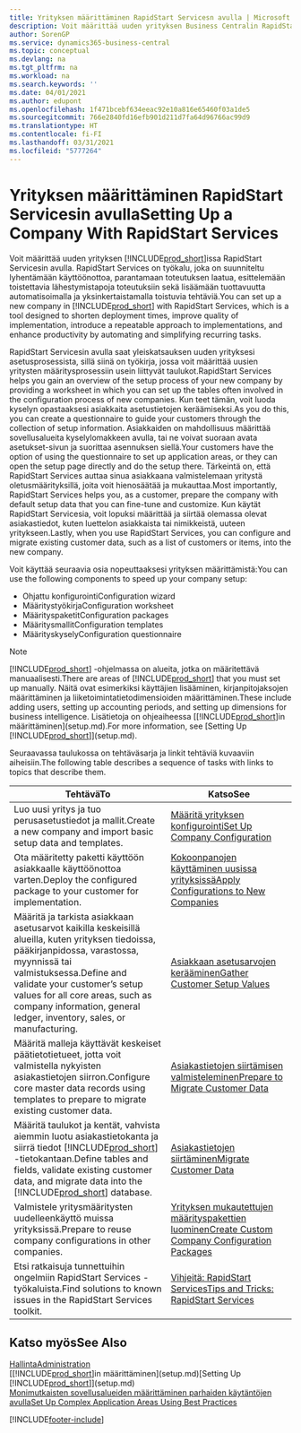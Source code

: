 ```yaml
---
title: Yrityksen määrittäminen RapidStart Servicesn avulla | Microsoft Docs
description: Voit määrittää uuden yrityksen Business Centralin RapidStart Servicesin avulla. RapidStart Services on työkalu, joka on suunniteltu lyhentämään käyttöönottoa, parantamaan toteutuksen laatua, esittelemään toistettavia lähestymistapoja toteutuksiin sekä lisäämään tuottavuutta automatisoimalla ja yksinkertaistamalla toistuvia tehtäviä.
author: SorenGP
ms.service: dynamics365-business-central
ms.topic: conceptual
ms.devlang: na
ms.tgt_pltfrm: na
ms.workload: na
ms.search.keywords: ''
ms.date: 04/01/2021
ms.author: edupont
ms.openlocfilehash: 1f471bcebf634eeac92e10a816e65460f03a1de5
ms.sourcegitcommit: 766e2840fd16efb901d211d7fa64d96766ac99d9
ms.translationtype: HT
ms.contentlocale: fi-FI
ms.lasthandoff: 03/31/2021
ms.locfileid: "5777264"
---
```

# <a name="setting-up-a-company-with-rapidstart-services"></a><span data-ttu-id="b52bd-103">Yrityksen määrittäminen RapidStart Servicesin avulla</span><span class="sxs-lookup"><span data-stu-id="b52bd-103">Setting Up a Company With RapidStart Services</span></span>
<span data-ttu-id="b52bd-104">Voit määrittää uuden yrityksen [!INCLUDE[prod_short](includes/prod_short.md)]issa RapidStart Servicesin avulla. RapidStart Services on työkalu, joka on suunniteltu lyhentämään käyttöönottoa, parantamaan toteutuksen laatua, esittelemään toistettavia lähestymistapoja toteutuksiin sekä lisäämään tuottavuutta automatisoimalla ja yksinkertaistamalla toistuvia tehtäviä.</span><span class="sxs-lookup"><span data-stu-id="b52bd-104">You can set up a new company in [!INCLUDE[prod_short](includes/prod_short.md)] with RapidStart Services, which is a tool designed to shorten deployment times, improve quality of implementation, introduce a repeatable approach to implementations, and enhance productivity by automating and simplifying recurring tasks.</span></span>  

<span data-ttu-id="b52bd-105">RapidStart Servicesin avulla saat yleiskatsauksen uuden yrityksesi asetusprosessista, sillä siinä on työkirja, jossa voit määrittää uusien yritysten määritysprosessiin usein liittyvät taulukot.</span><span class="sxs-lookup"><span data-stu-id="b52bd-105">RapidStart Services helps you gain an overview of the setup process of your new company by providing a worksheet in which you can set up the tables often involved in the configuration process of new companies.</span></span> <span data-ttu-id="b52bd-106">Kun teet tämän, voit luoda kyselyn opastaaksesi asiakkaita asetustietojen keräämiseksi.</span><span class="sxs-lookup"><span data-stu-id="b52bd-106">As you do this, you can create a questionnaire to guide your customers through the collection of setup information.</span></span> <span data-ttu-id="b52bd-107">Asiakkaiden on mahdollisuus määrittää sovellusalueita kyselylomakkeen avulla, tai ne voivat suoraan avata asetukset-sivun ja suorittaa asennuksen siellä.</span><span class="sxs-lookup"><span data-stu-id="b52bd-107">Your customers have the option of using the questionnaire to set up application areas, or they can open the setup page directly and do the setup there.</span></span> <span data-ttu-id="b52bd-108">Tärkeintä on, että RapidStart Services auttaa sinua asiakkaana valmistelemaan yritystä oletusmäärityksillä, joita voit hienosäätää ja mukauttaa.</span><span class="sxs-lookup"><span data-stu-id="b52bd-108">Most importantly, RapidStart Services helps you, as a customer, prepare the company with default setup data that you can fine-tune and customize.</span></span> <span data-ttu-id="b52bd-109">Kun käytät RapidStart Servicesia, voit lopuksi määrittää ja siirtää olemassa olevat asiakastiedot, kuten luettelon asiakkaista tai nimikkeistä, uuteen yritykseen.</span><span class="sxs-lookup"><span data-stu-id="b52bd-109">Lastly, when you use RapidStart Services, you can configure and migrate existing customer data, such as a list of customers or items, into the new company.</span></span>

<span data-ttu-id="b52bd-110">Voit käyttää seuraavia osia nopeuttaaksesi yrityksen määrittämistä:</span><span class="sxs-lookup"><span data-stu-id="b52bd-110">You can use the following components to speed up your company setup:</span></span>  

-   <span data-ttu-id="b52bd-111">Ohjattu konfigurointi</span><span class="sxs-lookup"><span data-stu-id="b52bd-111">Configuration wizard</span></span>  
-   <span data-ttu-id="b52bd-112">Määritystyökirja</span><span class="sxs-lookup"><span data-stu-id="b52bd-112">Configuration worksheet</span></span>  
-   <span data-ttu-id="b52bd-113">Määrityspaketit</span><span class="sxs-lookup"><span data-stu-id="b52bd-113">Configuration packages</span></span>  
-   <span data-ttu-id="b52bd-114">Määritysmallit</span><span class="sxs-lookup"><span data-stu-id="b52bd-114">Configuration templates</span></span>  
-   <span data-ttu-id="b52bd-115">Määrityskysely</span><span class="sxs-lookup"><span data-stu-id="b52bd-115">Configuration questionnaire</span></span>  

> [!Note]  
>  <span data-ttu-id="b52bd-116">[!INCLUDE[prod_short](includes/prod_short.md)] -ohjelmassa on alueita, jotka on määritettävä manuaalisesti.</span><span class="sxs-lookup"><span data-stu-id="b52bd-116">There are areas of [!INCLUDE[prod_short](includes/prod_short.md)] that you must set up manually.</span></span> <span data-ttu-id="b52bd-117">Näitä ovat esimerkiksi käyttäjien lisääminen, kirjanpitojaksojen määrittäminen ja liiketoimintatietodimensioiden määrittäminen.</span><span class="sxs-lookup"><span data-stu-id="b52bd-117">These include adding users, setting up accounting periods, and setting up dimensions for business intelligence.</span></span> <span data-ttu-id="b52bd-118">Lisätietoja on ohjeaiheessa [[!INCLUDE[prod_short](includes/prod_short.md)]in määrittäminen](setup.md).</span><span class="sxs-lookup"><span data-stu-id="b52bd-118">For more information, see [Setting Up [!INCLUDE[prod_short](includes/prod_short.md)]](setup.md).</span></span>

 <span data-ttu-id="b52bd-119">Seuraavassa taulukossa on tehtäväsarja ja linkit tehtäviä kuvaaviin aiheisiin.</span><span class="sxs-lookup"><span data-stu-id="b52bd-119">The following table describes a sequence of tasks with links to topics that describe them.</span></span>

|<span data-ttu-id="b52bd-120">**Tehtävä**</span><span class="sxs-lookup"><span data-stu-id="b52bd-120">**To**</span></span>|<span data-ttu-id="b52bd-121">**Katso**</span><span class="sxs-lookup"><span data-stu-id="b52bd-121">**See**</span></span>|  
|------------|-------------|  
|<span data-ttu-id="b52bd-122">Luo uusi yritys ja tuo perusasetustiedot ja mallit.</span><span class="sxs-lookup"><span data-stu-id="b52bd-122">Create a new company and import basic setup data and templates.</span></span>|[<span data-ttu-id="b52bd-123">Määritä yrityksen konfigurointi</span><span class="sxs-lookup"><span data-stu-id="b52bd-123">Set Up Company Configuration</span></span>](admin-set-up-company-configuration.md)|  
|<span data-ttu-id="b52bd-124">Ota määritetty paketti käyttöön asiakkaalle käyttöönottoa varten.</span><span class="sxs-lookup"><span data-stu-id="b52bd-124">Deploy the configured package to your customer for implementation.</span></span>|[<span data-ttu-id="b52bd-125">Kokoonpanojen käyttäminen uusissa yrityksissä</span><span class="sxs-lookup"><span data-stu-id="b52bd-125">Apply Configurations to New Companies</span></span>](admin-apply-configuration-to-new-companies.md)|
|<span data-ttu-id="b52bd-126">Määritä ja tarkista asiakkaan asetusarvot kaikilla keskeisillä alueilla, kuten yrityksen tiedoissa, pääkirjanpidossa, varastossa, myynnissä tai valmistuksessa.</span><span class="sxs-lookup"><span data-stu-id="b52bd-126">Define and validate your customer’s setup values for all core areas, such as company information, general ledger, inventory, sales, or manufacturing.</span></span>|[<span data-ttu-id="b52bd-127">Asiakkaan asetusarvojen kerääminen</span><span class="sxs-lookup"><span data-stu-id="b52bd-127">Gather Customer Setup Values</span></span>](admin-gather-customer-setup-values.md)|  
|<span data-ttu-id="b52bd-128">Määritä malleja käyttävät keskeiset päätietotietueet, jotta voit valmistella nykyisten asiakastietojen siirron.</span><span class="sxs-lookup"><span data-stu-id="b52bd-128">Configure core master data records using templates to prepare to migrate existing customer data.</span></span>|[<span data-ttu-id="b52bd-129">Asiakastietojen siirtämisen valmisteleminen</span><span class="sxs-lookup"><span data-stu-id="b52bd-129">Prepare to Migrate Customer Data</span></span>](admin-use-templates-to-prepare-customer-data-for-migration.md)|  
|<span data-ttu-id="b52bd-130">Määritä taulukot ja kentät, vahvista aiemmin luotu asiakastietokanta ja siirrä tiedot [!INCLUDE[prod_short](includes/prod_short.md)] -tietokantaan.</span><span class="sxs-lookup"><span data-stu-id="b52bd-130">Define tables and fields, validate existing customer data, and migrate data into the [!INCLUDE[prod_short](includes/prod_short.md)] database.</span></span>|[<span data-ttu-id="b52bd-131">Asiakastietojen siirtäminen</span><span class="sxs-lookup"><span data-stu-id="b52bd-131">Migrate Customer Data</span></span>](admin-migrate-customer-data.md)|
|<span data-ttu-id="b52bd-132">Valmistele yritysmääritysten uudelleenkäyttö muissa yrityksissä.</span><span class="sxs-lookup"><span data-stu-id="b52bd-132">Prepare to reuse company configurations in other companies.</span></span>|[<span data-ttu-id="b52bd-133">Yrityksen mukautettujen määrityspakettien luominen</span><span class="sxs-lookup"><span data-stu-id="b52bd-133">Create Custom Company Configuration Packages</span></span>](admin-how-to-create-custom-company-configuration-packages.md)|
|<span data-ttu-id="b52bd-134">Etsi ratkaisuja tunnettuihin ongelmiin RapidStart Services -työkaluista.</span><span class="sxs-lookup"><span data-stu-id="b52bd-134">Find solutions to known issues in the RapidStart Services toolkit.</span></span>|[<span data-ttu-id="b52bd-135">Vihjeitä: RapidStart Services</span><span class="sxs-lookup"><span data-stu-id="b52bd-135">Tips and Tricks: RapidStart Services</span></span>](admin-tips-and-tricks-rapidstart-services.md)|  

## <a name="see-also"></a><span data-ttu-id="b52bd-136">Katso myös</span><span class="sxs-lookup"><span data-stu-id="b52bd-136">See Also</span></span>  
[<span data-ttu-id="b52bd-137">Hallinta</span><span class="sxs-lookup"><span data-stu-id="b52bd-137">Administration</span></span>](admin-setup-and-administration.md)  
<span data-ttu-id="b52bd-138">[[!INCLUDE[prod_short](includes/prod_short.md)]in määrittäminen](setup.md)</span><span class="sxs-lookup"><span data-stu-id="b52bd-138">[Setting Up [!INCLUDE[prod_short](includes/prod_short.md)]](setup.md)</span></span>  
[<span data-ttu-id="b52bd-139">Monimutkaisten sovellusalueiden määrittäminen parhaiden käytäntöjen avulla</span><span class="sxs-lookup"><span data-stu-id="b52bd-139">Set Up Complex Application Areas Using Best Practices</span></span>](set-up-complex-application-areas-using-best-practices.md)   


[!INCLUDE[footer-include](includes/footer-banner.md)]